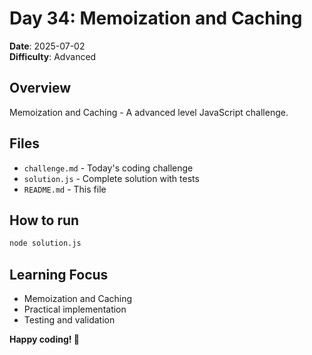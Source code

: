 # Day 34: Memoization and Caching

**Date**: 2025-07-02  
**Difficulty**: Advanced

## Overview
Memoization and Caching - A advanced level JavaScript challenge.

## Files
- `challenge.md` - Today's coding challenge
- `solution.js` - Complete solution with tests
- `README.md` - This file

## How to run
```bash
node solution.js
```

## Learning Focus
- Memoization and Caching
- Practical implementation
- Testing and validation

**Happy coding! 🚀**
